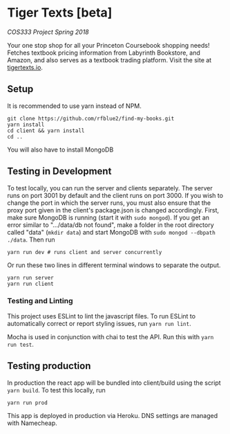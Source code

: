 # Tiger Texts [beta]
_COS333 Project Spring 2018_

Your one stop shop for all your Princeton Coursebook shopping needs!
Fetches textbook pricing information from Labyrinth Bookstore, and Amazon,
and also serves as a textbook trading platform.  Visit the site at [tigertexts.io](https://www.tigertexts.io).

## Setup
It is recommended to use yarn instead of NPM.
```
git clone https://github.com/rfblue2/find-my-books.git
yarn install
cd client && yarn install
cd ..
```
You will also have to install MongoDB

## Testing in Development
To test locally, you can run the server and clients separately.  The server runs on port 3001 by default and the client
runs on port 3000.  If you wish to change the port in which the server runs, you must also ensure that the proxy port
given in the client's package.json is changed accordingly.
First, make sure MongoDB is running (start it with `sudo mongod`). If you get an error similar to ".../data/db not found", make a folder in the root directory called "data" (`mkdir data`) and start MongoDB with `sudo mongod --dbpath ./data`.
Then run
```
yarn run dev # runs client and server concurrently
```

Or run these two lines in different terminal windows to separate the output.
```
yarn run server
yarn run client
```

### Testing and Linting
This project uses ESLint to lint the javascript files.  To run ESLint to automatically correct or report styling issues, run `yarn run lint`.

Mocha is used in conjunction with chai to test the API.  Run this with `yarn run test`.

## Testing production
In production the react app will be bundled into client/build using the script `yarn build`.  To test this locally, run
```
yarn run prod
```

This app is deployed in production via Heroku. DNS settings are managed with Namecheap.
